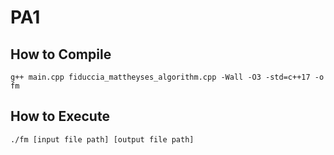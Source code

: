 # PA1

## How to Compile

```
g++ main.cpp fiduccia_mattheyses_algorithm.cpp -Wall -O3 -std=c++17 -o fm
```

## How to Execute

```
./fm [input file path] [output file path]
```